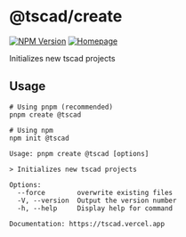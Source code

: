 <!-- #region header -->
<!-- Generated by @toolsync/builtin/package-readme. Do not edit manually, instead run `toolsync prepare`. -->

# @tscad/create

[![NPM Version](https://img.shields.io/npm/v/@tscad/create)](https://www.npmjs.com/package/@tscad/create) [![Homepage](https://img.shields.io/badge/docs-default)](https://tscad.vercel.app)

Initializes new tscad projects

<!-- #endregion header -->

## Usage

```shell
# Using pnpm (recommended)
pnpm create @tscad

# Using npm
npm init @tscad
```

<!-- #region usage -->
<!-- This section is generated. Do not edit manually! -->

```
Usage: pnpm create @tscad [options]

> Initializes new tscad projects

Options:
  --force        overwrite existing files
  -V, --version  Output the version number
  -h, --help     Display help for command

Documentation: https://tscad.vercel.app
```

<!-- #endregion usage -->
